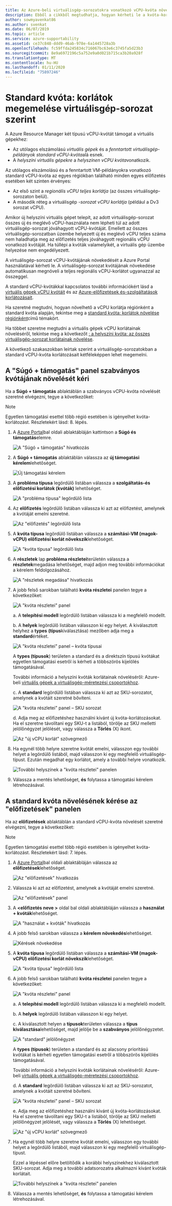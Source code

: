 ```yaml
---
title: Az Azure-beli virtuálisgép-sorozatokra vonatkozó vCPU-kvóta növelésének igénylése | Microsoft Docs
description: Ebből a cikkből megtudhatja, hogyan kérheti le a kvóta-korlátot a virtuális gépek vCPU.
author: sowmyavenkat86
ms.author: svenkat
ms.date: 06/07/2019
ms.topic: article
ms.service: azure-supportability
ms.assetid: ce37c848-ddd9-46ab-978e-6a1445728a3b
ms.openlocfilehash: fc59ffda245834c716067bc63e6c3745fa5d23b3
ms.sourcegitcommit: 8e9a6972196c5a752e9a0d021b715ca3b20a928f
ms.translationtype: MT
ms.contentlocale: hu-HU
ms.lasthandoff: 01/11/2020
ms.locfileid: "75897246"
---
```

# <a name="standard-quota-increase-limits-by-vm-series"></a>Standard kvóta: korlátok megemelése virtuálisgép-sorozat szerint

A Azure Resource Manager két típusú vCPU-kvótát támogat a virtuális gépekhez:
* Az utólagos elszámolású *virtuális gépek* és a *fenntartott virtuálisgép-példányok* *standard vCPU-kvóta*alá esnek.
* A *helyszíni virtuális gépekre* a *helyszínen vCPU kvóta*vonatkozik. 

Az utólagos elszámolású és a fenntartott VM-példányokra vonatkozó standard vCPU-kvóta az egyes régiókban található minden egyes előfizetés esetében két szinten érvényes:
* Az első szint a *regionális vCPU teljes korlátja* (az összes virtuálisgép-sorozaton belül).
* A második réteg a virtuálisgép *-sorozat vCPU korlátja* (például a Dv3 sorozat vCPU). 

Amikor új helyszíni virtuális gépet telepít, az adott virtuálisgép-sorozat összes új és meglévő vCPU-használata nem lépheti túl az adott virtuálisgép-sorozat jóváhagyott vCPU-kvótáját. Emellett az összes virtuálisgép-sorozatban üzembe helyezett új és meglévő vCPU teljes száma nem haladhatja meg az előfizetés teljes jóváhagyott regionális vCPU vonatkozó kvótáját. Ha túllépi a kvóták valamelyikét, a virtuális gép üzembe helyezése nem engedélyezett.

A virtuálisgép-sorozat vCPU-kvótájának növekedését a Azure Portal használatával kérheti le. A virtuálisgép-sorozat kvótájának növekedése automatikusan megnöveli a teljes regionális vCPU-korlátot ugyanazzal az összeggel. 

A standard vCPU-kvótákkal kapcsolatos további információkért lásd a [virtuális gépek vCPU kvótáit](https://docs.microsoft.com/azure/virtual-machines/windows/quotas) és az [Azure-előfizetések és-szolgáltatások korlátozásait](https://docs.microsoft.com/azure/azure-supportability/classic-deployment-model-quota-increase-requests). 

Ha szeretné megtudni, hogyan növelhető a vCPU korlátja régiónként a standard kvóta alapján, tekintse meg a [standard kvóta: korlátok növelése régiónként](https://docs.microsoft.com/azure/azure-supportability/regional-quota-requests)című témakört. 

Ha többet szeretne megtudni a virtuális gépek vCPU korlátainak növeléséről, tekintse meg a következőt [: a helyszíni kvóta: az összes virtuálisgép-sorozat korlátainak növelése](https://docs.microsoft.com/azure/azure-supportability/low-priority-quota).

A következő szakaszokban leírtak szerint a virtuálisgép-sorozatokban a standard vCPU-kvóta korlátozásait kétféleképpen lehet megemelni.

## <a name="request-a-standard-quota-increase-from-the-help--support-pane"></a>A "Súgó + támogatás" panel szabványos kvótájának növelését kéri

Ha a **Súgó + támogatás** ablaktáblán a szabványos vCPU-kvóta növelését szeretné elvégezni, tegye a következőket: 

> [!NOTE]
> Egyetlen támogatási esettel több régió esetében is igényelhet kvóta-korlátozást. Részletekért lásd: 8. lépés.

1. A [Azure Portal](https://portal.azure.com)bal oldali ablaktábláján kattintson a **Súgó és támogatás**elemre.

   ![A "Súgó + támogatás" hivatkozás](./media/resource-manager-core-quotas-request/helpsupport.png)
 
1. A **Súgó + támogatás** ablaktáblán válassza az **új támogatási kérelem**lehetőséget. 

    ![Új támogatási kérelem](./media/resource-manager-core-quotas-request/newsupportrequest.png)

1. A **probléma típusa** legördülő listában válassza a **szolgáltatás-és előfizetési korlátok (kvóták)** lehetőséget.

   ![A "probléma típusa" legördülő lista](./media/resource-manager-core-quotas-request/issuetypedropdown.png)

1. Az **előfizetés** legördülő listában válassza ki azt az előfizetést, amelynek a kvótáját emelni szeretné.

   ![Az "előfizetés" legördülő lista](./media/resource-manager-core-quotas-request/select-subscription-sr.png)
   
1. A **kvóta típusa** legördülő listában válassza a **számítási-VM (magok-vCPU) előfizetési korlát növekszik**lehetőséget. 

   ![A "kvóta típusa" legördülő lista](./media/resource-manager-core-quotas-request/select-quota-type.png)

1. A **részletek** lap **probléma részletei**területén válassza a **részletek**megadása lehetőséget, majd adjon meg további információkat a kérelem feldolgozásához.

   ![A "részletek megadása" hivatkozás](./media/resource-manager-core-quotas-request/provide-details.png)

1. A jobb felső sarokban található **kvóta részletei** panelen tegye a következőket:

   ![A "kvóta részletei" panel](./media/resource-manager-core-quotas-request/1-7.png)

   a. A **telepítési modell** legördülő listában válassza ki a megfelelő modellt.

   b. A **helyek** legördülő listában válasszon ki egy helyet. A kiválasztott helyhez a **types** **(típus**kiválasztása) mezőben adja meg a **standard**értéket.

   ![A "kvóta részletei" panel – kvóta típusai](./media/resource-manager-core-quotas-request/1-8.png)

   A **types (típusok**) területen a standard és a direktszín típusú kvótákat egyetlen támogatási esetről is kérheti a többszörös kijelölés támogatásával.
   
   További információ a helyszíni kvóták korlátainak növeléséről: Azure-beli [virtuális gépek a virtuálisgép-méretezési csoportokhoz](https://docs.microsoft.com/azure/virtual-machine-scale-sets/use-spot).

   c. A **standard** legördülő listában válassza ki azt az SKU-sorozatot, amelynek a kvótáit szeretné bővíteni.

   ![A "kvóta részletei" panel – SKU sorozat](./media/resource-manager-core-quotas-request/1-9.png)

   d. Adja meg az előfizetéshez használni kívánt új kvóta-korlátozásokat. Ha el szeretne távolítani egy SKU-t a listából, törölje az SKU melletti jelölőnégyzet jelölését, vagy válassza a **Törlés** (X) ikont. 

   ![Az "új vCPU korlát" szövegmező](./media/resource-manager-core-quotas-request/1-10.png)

1. Ha egynél több helyre szeretne kvótát emelni, válasszon egy további helyet a legördülő listából, majd válasszon ki egy megfelelő virtuálisgép-típust. Ezután megadhat egy korlátot, amely a további helyre vonatkozik.

   ![További helyszínek a "kvóta részletei" panelen](./media/resource-manager-core-quotas-request/1-11.png)
   
1. Válassza a mentés lehetőséget, **és** folytassa a támogatási kérelem létrehozásával.

## <a name="request-a-standard-quota-increase-from-the-subscriptions-pane"></a>A standard kvóta növelésének kérése az "előfizetések" panelen

Ha az **előfizetések** ablaktáblán a standard vCPU-kvóta növelését szeretné elvégezni, tegye a következőket:

> [!NOTE]
> Egyetlen támogatási esettel több régió esetében is igényelhet kvóta-korlátozást. Részletekért lásd: 7. lépés.

1. A [Azure Portal](https://portal.azure.com)bal oldali ablaktábláján válassza az **előfizetések**lehetőséget.

   ![Az "előfizetések" hivatkozás](./media/resource-manager-core-quotas-request/subscriptions.png)

1. Válassza ki azt az előfizetést, amelynek a kvótáját emelni szeretné.

   ![Az "előfizetések" panel](./media/resource-manager-core-quotas-request/select-subscription.png)

1. A **\<előfizetés neve >** oldal bal oldali ablaktábláján válassza a **használat + kvóták**lehetőséget.

   ![A "használat + kvóták" hivatkozás](./media/resource-manager-core-quotas-request/select-usage-quotas.png)

1. A jobb felső sarokban válassza a **kérelem növekedés**lehetőséget.

   ![Kérések növekedése](./media/resource-manager-core-quotas-request/request-increase.png)

1. A **kvóta típusa** legördülő listában válassza a **számítási-VM (magok-vCPU) előfizetési korlát növekszik**lehetőséget.

   ![A "kvóta típusa" legördülő lista](./media/resource-manager-core-quotas-request/select-quota-type.png)
   
1. A jobb felső sarokban található **kvóta részletei** panelen tegye a következőket:

   ![A "kvóta részletei" panel](./media/resource-manager-core-quotas-request/1-1-6.png)

   a. A **telepítési modell** legördülő listában válassza ki a megfelelő modellt.

   b. A **helyek** legördülő listában válasszon ki egy helyet. 
   
   c. A kiválasztott helyen a **típusok**területen válassza a **típus kiválasztása**lehetőséget, majd jelölje be a **szabványos** jelölőnégyzetet.

   ![A "standard" jelölőnégyzet](./media/resource-manager-core-quotas-request/1-1-7.png)
   
   A **types (típusok**) területen a standard és az alacsony prioritású kvótákat is kérheti egyetlen támogatási esetről a többszörös kijelölés támogatásával.
   
   További információ a helyszíni kvóták korlátainak növeléséről: Azure-beli [virtuális gépek a virtuálisgép-méretezési csoportokhoz](https://docs.microsoft.com/azure/virtual-machine-scale-sets/use-spot).

   d. A **standard** legördülő listában válassza ki azt az SKU-sorozatot, amelynek a kvótáit szeretné bővíteni.

   ![A "kvóta részletei" panel – SKU sorozat](./media/resource-manager-core-quotas-request/1-1-8.png)

   e. Adja meg az előfizetéshez használni kívánt új kvóta-korlátozásokat. Ha el szeretne távolítani egy SKU-t a listából, törölje az SKU melletti jelölőnégyzet jelölését, vagy válassza a **Törlés** (X) lehetőséget. 

   ![Az "új vCPU korlát" szövegmező](./media/resource-manager-core-quotas-request/1-1-9.png)
   
1. Ha egynél több helyre szeretne kvótát emelni, válasszon egy további helyet a legördülő listából, majd válasszon ki egy megfelelő virtuálisgép-típust. 

   Ezzel a lépéssel előre betöltődik a korábbi helyszínekhez kiválasztott SKU-sorozat. Adja meg a további adatsorozatra alkalmazni kívánt kvóták korlátait.
   
   ![További helyszínek a "kvóta részletei" panelen](./media/resource-manager-core-quotas-request/1-1-10.png)
 
1. Válassza a mentés lehetőséget, **és** folytassa a támogatási kérelem létrehozásával.
